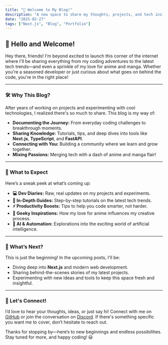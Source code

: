 ```yaml
---
title: "🚀 Welcome to My Blog!"
description: "A new space to share my thoughts, projects, and tech insights!"
date: "2025-02-27"
tags: ["Next.js", "Blog", "Portfolio"]
---
```


## 🎉 Hello and Welcome!

Hey there, friends! I'm beyond excited to launch this corner of the internet where I'll be sharing everything from my coding adventures to the latest tech trends—and even a sprinkle of my love for anime and manga. Whether you're a seasoned developer or just curious about what goes on behind the code, you're in the right place!

---

### 🛠️ Why This Blog?

After years of working on projects and experimenting with cool technologies, I realized there's so much to share. This blog is my way of:
- **Documenting the Journey:** From everyday coding challenges to breakthrough moments.
- **Sharing Knowledge:** Tutorials, tips, and deep dives into tools like **Next.js**, **TypeScript**, and **FastAPI**.
- **Connecting with You:** Building a community where we learn and grow together.
- **Mixing Passions:** Merging tech with a dash of anime and manga flair!

---

### 🚀 What to Expect

Here’s a sneak peek at what’s coming up:
- **💻 Dev Diaries:** Raw, real updates on my projects and experiments.
- **📖 In-Depth Guides:** Step-by-step tutorials on the latest tech trends.
- **⚡ Productivity Boosts:** Tips to help you code smarter, not harder.
- **🎨 Geeky Inspirations:** How my love for anime influences my creative process.
- **🤖 AI & Automation:** Explorations into the exciting world of artificial intelligence.

---

### 📌 What’s Next?

This is just the beginning! In the upcoming posts, I'll be:
- Diving deep into **Next.js** and modern web development.
- Sharing behind-the-scenes stories of my latest projects.
- Experimenting with new ideas and tools to keep this space fresh and insightful.

---

### 💬 Let's Connect!

I’d love to hear your thoughts, ideas, or just say hi! Connect with me on [GitHub](https://github.com/gonzyui) or join the conversation on [Discord](https://discord.com/channels/users/1313488187330531399). If there's something specific you want me to cover, don’t hesitate to reach out.

Thanks for stopping by—here’s to new beginnings and endless possibilities. Stay tuned for more, and happy coding! 😃
